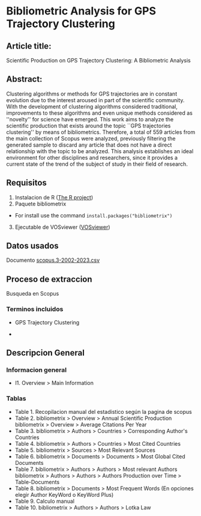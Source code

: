 # Bibliometric Analysis for GPS Trajectory Clustering

## Article title:

Scientific Production on GPS Trajectory Clustering: A Bibliometric Analysis

## Abstract:

Clustering algorithms or methods for GPS trajectories are in constant evolution due to the interest aroused in part of the scientific community. 
With the development of clustering algorithms considered traditional, improvements to these algorithms and even unique methods considered as ''novelty'' for science have emerged. 
This work aims to analyze the scientific production that exists around the topic ``GPS trajectories clustering'' by means of bibliometrics. 
Therefore, a total of 559 articles from the main collection of Scopus were analyzed, previously filtering the generated sample to discard any article that does not have a direct relationship with the topic to be analyzed. 
This analysis establishes an ideal environment for other disciplines and researchers, since it provides a current state of the trend of the subject of study in their field of research.

## Requisitos

1. Instalacion de R ([The R project](https://www.r-project.org/))
2. Paquete bibliometrix
- For install use the command `install.packages("bibliometrix")`
3. Ejecutable de VOSviewer ([VOSviewer](https://www.vosviewer.com/))

## Datos usados

Documento [scopus.3-2002-2023.csv]()

## Proceso de extraccion

Busqueda en Scopus

### Terminos incluidos

- GPS Trajectory Clustering

<!-- ### Terminos excluidos -->

- 

## Descripcion General

### Informacion general
- I1. Overview > Main Information

### Tablas
- Table 1. Recopilacion manual del estadistico según la pagina de scopus
- Table 2. bibliometrix > Overview > Annual Scientific Production
bibliometrix > Overview > Average Citations Per Year
- Table 3. bibliometrix > Authors > Countries > Corresponding Author's Countries
- Table 4. bibliometrix > Authors > Countries > Most Cited Countries
- Table 5. bibliometrix > Sources > Most Relevant Sources
- Table 6. bibliometrix > Documents > Documents > Most Global Cited Documents
- Table 7. bibliometrix > Authors > Authors > Most relevant Authors
bibliometrix > Authors > Authors > Authors Production over Time > Table-Documents
- Table 8. bibliometrix > Documents > Most Frequent Words (En opciones elegir Author KeyWord o KeyWord Plus)
- Table 9. Calculo manual
- Table 10. bibliometrix > Authors > Authors > Lotka Law


<!-- ### Figuras
- Figure 1. 
- Figure 2. 
- Figure 3. 
- Figure 4. 
- Figure 5. 
- Figure 6. 
- Figure 7. 
- Figure 8.  -->
